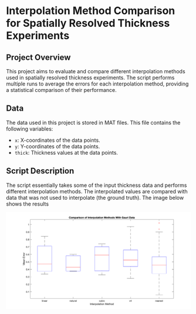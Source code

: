# Interpolation Method Comparison for Spatially Resolved Thickness Experiments

## Project Overview

This project aims to evaluate and compare different interpolation methods used in spatially resolved thickness experiments. The script performs multiple runs to average the errors for each interpolation method, providing a statistical comparison of their performance.

## Data

The data used in this project is stored in MAT files. This file contains the following variables:
- `x`: X-coordinates of the data points.
- `y`: Y-coordinates of the data points.
- `thick`: Thickness values at the data points.

## Script Description

The script essentially takes some of the input thickness data and performs different interpolation methods. The interpolated values are compared with data that was not used to interpolate (the ground truth). The image below shows the results 

![results](results/gauri_interpolation_results.png)